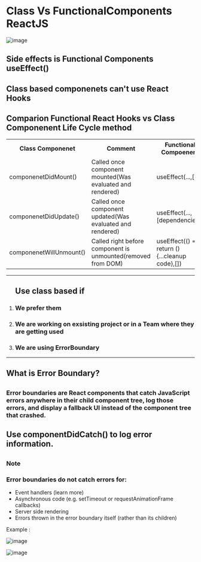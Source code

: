 # Class Vs FunctionalComponents ReactJS


![image](https://user-images.githubusercontent.com/16307466/212704576-287ec016-90b3-4349-9aa2-0dc4bbf6c953.png)




<h2>Side effects is Functional Components useEffect()</h2>

<h2>Class based componenets can't use React Hooks</h2>

<h2>Comparion Functional React Hooks vs Class Componenent Life Cycle method</h2>

<table>
<tr>
  <th>Class Componenet</th>
  <th>Comment</th>
  <th>Functional Compoenent</th>
</tr>
<tr>
  <td>componenetDidMount()</td>
  <td>Called once component mounted(Was evaluated and rendered)</td>
  <td>useEffect(...,[]) </td>
</tr>
<tr>
  <td>componenetDidUpdate()</td>
  <td>Called once component updated(Was evaluated and rendered)</td>
  <td>useEffect(...,[dependencies]) </td>
</tr>
<tr>
  <td>componenetWillUnmount()</td>
  <td>Called right before component is unmounted(removed from DOM)</td>
  <td>useEffect(() => return () {...cleanup code},[]) </td>
</tr>
</table>

<hr/>
<ol>
<h2>Use class based if</h2>
<li><h3>We prefer them</h3></li>
<li><h3>We are working on exsisting project or in a Team where they are getting used</h3></li>
<li><h3>We are using ErrorBoundary</h3></li>
</ol>

<hr/>


<h2>What is Error Boundary?<h2>
<h3>Error boundaries are React components that catch JavaScript errors anywhere in their child component tree, log those errors, and display a fallback UI 
instead of the component tree that crashed.</h3>

<h2>Use componentDidCatch() to log error information.<h2>

<h3>Note</h3>
<h3>Error boundaries do not catch errors for:</h3>
<ul>
 <li>Event handlers (learn more)</li>
 <li>Asynchronous code (e.g. setTimeout or requestAnimationFrame callbacks)</li>
 <li>Server side rendering</li>
 <li>Errors thrown in the error boundary itself (rather than its children)</li>
</ul>


Example : 

![image](https://user-images.githubusercontent.com/16307466/212708666-9f714201-34f3-432c-9c27-33cce6d54699.png)

![image](https://user-images.githubusercontent.com/16307466/212708730-4c8781be-ac40-4c8f-8ecc-b85648b61738.png)



    

        
        
        
        





